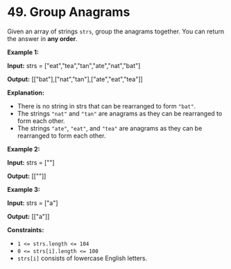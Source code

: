 # 49. Group Anagrams

Given an array of strings `strs`, group the anagrams together. You can return the answer in **any order**.

**Example 1:**

**Input:** strs = \["eat","tea","tan","ate","nat","bat"\]

**Output:** \[\["bat"\],\["nat","tan"\],\["ate","eat","tea"\]\]

**Explanation:**

-   There is no string in strs that can be rearranged to form `"bat"`.
-   The strings `"nat"` and `"tan"` are anagrams as they can be rearranged to form each other.
-   The strings `"ate"`, `"eat"`, and `"tea"` are anagrams as they can be rearranged to form each other.

**Example 2:**

**Input:** strs = \[""\]

**Output:** \[\[""\]\]

**Example 3:**

**Input:** strs = \["a"\]

**Output:** \[\["a"\]\]

**Constraints:**

-   `1 <= strs.length <= 104`
-   `0 <= strs[i].length <= 100`
-   `strs[i]` consists of lowercase English letters.







